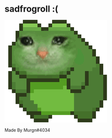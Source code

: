 # sadfrogroll :(
![sadfrogroll](https://github.com/Murgn/sadfrogroll/blob/main/Images/sadfrogroll.gif)

Made By Murgn#4034